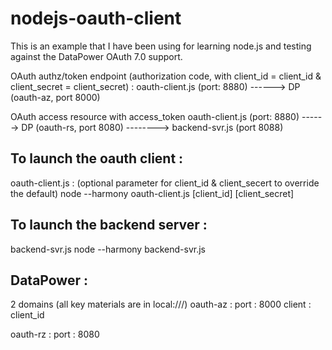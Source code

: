 nodejs-oauth-client
===================

This is an example that I have been using for learning node.js and testing against the DataPower OAuth 7.0 support.


OAuth authz/token endpoint (authorization code, with client_id = client_id & client_secret = client_secret) :
oauth-client.js (port: 8880) ------>  DP (oauth-az, port 8000)

OAuth access resource with access_token
oauth-client.js (port: 8880) ------>  DP (oauth-rs, port 8080) --------> backend-svr.js (port 8088)

To launch the oauth client :
--------------------------
oauth-client.js : (optional parameter for client_id & client_secert to override the default)
    node --harmony oauth-client.js [client_id] [client_secret]
    
To launch the backend server :
----------------------------
backend-svr.js
    node --harmony backend-svr.js

DataPower : 
---------
2 domains  (all key materials are in local:///)
oauth-az : 
     port : 8000
     client : client_id
     
oauth-rz :
     port : 8080
